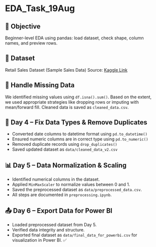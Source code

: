 # EDA_Task_19Aug
## 📘 Objective
Beginner-level EDA using pandas: load dataset, check shape, column names, and
preview rows.
## 📂 Dataset
Retail Sales Dataset (Sample Sales Data)
Source: [Kaggle Link](https://www.kaggle.com/datasets/kyanyoga/sample-salesdata)





## 🧹 Handle Missing Data
We identified missing values using `df.isna().sum()`. Based on the extent, we used appropriate strategies like dropping rows or imputing with mean/forward fill. Cleaned data is saved as `cleaned_data.csv`.



## 🔄 Day 4 – Fix Data Types & Remove Duplicates

- Converted date columns to datetime format using `pd.to_datetime()`
- Ensured numeric columns are in correct type using `pd.to_numeric()`
- Removed duplicate records using `drop_duplicates()`
- Saved updated dataset as `data/cleaned_data_v2.csv`



## 📊 Day 5 – Data Normalization & Scaling
- Identified numerical columns in the dataset.
- Applied `MinMaxScaler` to normalize values between 0 and 1.
- Saved the preprocessed dataset as `data/preprocessed_data.csv`.
- All steps are documented in `preprocessing.ipynb`.



## 📤 Day 6 – Export Data for Power BI
- Loaded preprocessed dataset from Day 5.
- Verified data integrity and structure.
- Exported final dataset as `data/final_data_for_powerbi.csv` for visualization in Power BI.
✅




